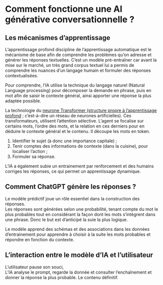 # **Comment fonctionne une AI générative conversationnelle ?**
## **Les mécanismes d’apprentissage**
L’apprentissage profond discipline de l’apprentissage automatique est le mécanisme de base afin de comprendre les problèmes qu’on adresse et générer les réponses textuelles. C’est un modèle pré-entraîner car avant la mise sur le marché, un très grand corpus textuel lui a permis de comprendre les nuances d’un langage humain et formuler des réponses contextualisées.

Pour comprendre, l’IA utilise la technique du langage naturel (Natural Language processing) pour décomposer la demande en phrase, puis en mot afin de saisir le contexte général, ainsi apporter une réponse la plus adaptée possible.

La technologie du [neurone Transformer (structure propre à l’apprentissage profond](../../seq2Seq/transformers) ; c’est-à-dire un réseau de neurones artificielles). Ces transformateurs, utilisent l’attention sélective. L’agent se focalise sur certains mots, l’ordre des mots, et la relation en ces derniers pour en déduire le contexte général et le contenu. Il découpe les mots en token.
1. Identifier le sujet (à donc une importance capitale) ;
2. Tenir comptes des informations de contexte (dans la cuisine), pour localiser l’action ;
3. Formuler sa réponse.

L’IA a également subie un entrainement par renforcement et des humains corriges les réponses, ce qui permet un apprentissage dynamique.
## **Comment ChatGPT génère les réponses ?**
Le modèle prédictif joue un rôle essentiel dans la construction des réponses.  
Les réponses sont générées selon une probabilité, tenant compte du mot le plus probables tout en considérant la façon dont les mots s’intègrent dans une phrase. Donc le but est d’anticipé la suie la plus logique.

Le modèle apprend des schémas et des associations dans les données d’entrainement pour apprendre à choisir à la suite les mots probables et répondre en fonction du contexte.
## **L’interaction entre le modèle d’IA et l’utilisateur**
L’utilisateur pause son souci,  
L’IA analyse le prompt, regarde la donnée et consulter l’enchaînement et donner la réponse la plus probable. Le contenu définitif.